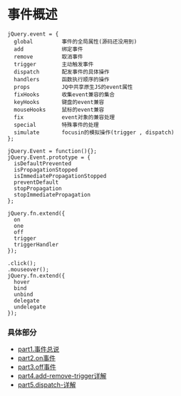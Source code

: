 # 事件概述

    jQuery.event = {
      global         事件的全局属性(源码还没用到)
      add            绑定事件
      remove         取消事件
      trigger        主动触发事件
      dispatch       配发事件的具体操作
      handlers       函数执行顺序的操作
      props          JQ中共享原生JS的event属性
      fixHooks       收集event兼容的集合
      keyHooks       键盘的event兼容
      mouseHooks     鼠标的event兼容
      fix            event对象的兼容处理
      special        特殊事件的处理
      simulate       focusin的模拟操作(trigger , dispatch)
    };

    jQuery.Event = function(){};
    jQuery.Event.prototype = {
      isDefaultPrevented
      isPropagationStopped
      isImmediatePropagationStopped
      preventDefault
      stopPropagation
      stopImmediatePropagation
    };

    jQuery.fn.extend({
      on
      one
      off
      trigger
      triggerHandler
    });

    .click();
    .mouseover();
    jQuery.fn.extend({
      hover
      bind
      unbind
      delegate
      undelegate
    });

### 具体部分

- [part1.事件总说](part1.事件总说.md)
- [part2.on事件](part2.on事件.md)
- [part3.off事件](part3.off事件.md)
- [part4.add-remove-trigger详解](part4.add-remove-trigger详解.md)
- [part5.dispatch-详解](dispatch-详解.md)
